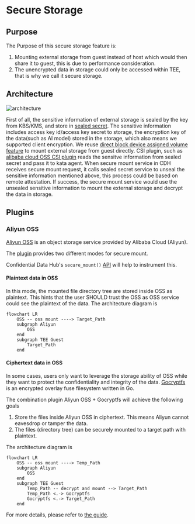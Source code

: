 # Secure Storage

## Purpose
The Purpose of this secure storage feature is:
1. Mounting external storage from guest instead of host which would then share it to guest, this is due to performance consideration.
2. The unencrypted data in storage could only be accessed within TEE, that is why we call it secure storage.

## Architecture
![architecture](./images/secure_storage.png)

First of all, the sensitive information of external storage is sealed by the key from KBS/KMS, and store in [sealed secret](https://github.com/confidential-containers/guest-components/blob/main/confidential-data-hub/docs/SEALED_SECRET.md). The sensitive information includes access key id/access key secret to storage, the encryption key of the data(such as AI model) stored in the storage, which also means we supported client encryption.
We reuse [direct block device assigned volume feature](https://github.com/kata-containers/kata-containers/blob/main/docs/design/direct-blk-device-assignment.md) to mount external storage from guest directly. CSI plugin, such as [alibaba cloud OSS CSI plugin](https://github.com/kubernetes-sigs/alibaba-cloud-csi-driver/blob/master/docs/oss.md) reads the sensitve information from sealed secret and pass it to kata agent. When secure mount service in CDH receives secure mount request, it calls sealed secret service to unseal the sensitive information mentioned above, this process could be based on remote attestation. If success, the secure mount service would use the unsealed sensitive information to mount the external storage and decrypt the data in storage.

## Plugins

### Aliyun OSS

[Aliyun OSS](https://www.alibabacloud.com/product/object-storage-service) is an object storage service provided by Alibaba Cloud (Aliyun).

The [plugin](../storage/src/volume_type/aliyun) provides two different modes for secure mount.

Confidential Data Hub's `secure_mount()` [API](../hub/protos/api.proto) will help to instrument this.

#### Plaintext data in OSS

In this mode, the mounted file directory tree are stored inside OSS as plaintext. This hints that the user SHOULD trust the OSS as OSS service could see the plaintext of the data.
The architecture diagram is

```mermaid
flowchart LR
    OSS -- oss mount ----> Target_Path
    subgraph Aliyun
        OSS
    end
    subgraph TEE Guest
        Target_Path
    end
```

#### Ciphertext data in OSS

In some cases, users only want to leverage the storage ability of OSS while they want to protect the confidentiality and integrity of the data.
[Gocryptfs](https://nuetzlich.net/gocryptfs/) is an encrypted overlay fuse filesystem written in Go.

The combination plugin Aliyun OSS + Gocryptfs will achieve the following goals
1. Store the files inside Aliyun OSS in ciphertext. This means Aliyun cannot eavesdrop or tamper the data.
2. The files (directory tree) can be securely mounted to a target path with plaintext.

The architecture diagram is

```mermaid
flowchart LR
    OSS -- oss mount ----> Temp_Path
    subgraph Aliyun
        OSS
    end
    subgraph TEE Guest
        Temp_Path -- decrypt and mount --> Target_Path
        Temp_Path <.-> Gocryptfs
        Gocryptfs <.-> Target_Path
    end
```

For more details, please refer to [the guide](use-cases/secure-mount-with-aliyun-oss.md).
